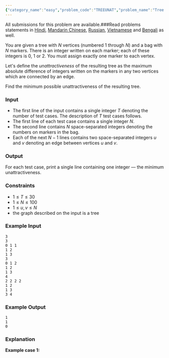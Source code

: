 ```yaml
---
{"category_name":"easy","problem_code":"TREEUNAT","problem_name":"Tree Unattractiveness","languages_supported":{"0":"C","1":"CPP14","2":"JAVA","3":"PYTH","4":"PYTH 3.6","5":"PYPY","6":"CS2","7":"PAS fpc","8":"PAS gpc","9":"RUBY","10":"PHP","11":"GO","12":"NODEJS","13":"HASK","14":"rust","15":"SCALA","16":"swift","17":"D","18":"PERL","19":"FORT","20":"WSPC","21":"ADA","22":"CAML","23":"ICK","24":"BF","25":"ASM","26":"CLPS","27":"PRLG","28":"ICON","29":"SCM qobi","30":"PIKE","31":"ST","32":"NICE","33":"LUA","34":"BASH","35":"NEM","36":"LISP sbcl","37":"LISP clisp","38":"SCM guile","39":"JS","40":"ERL","41":"TCL","42":"kotlin","43":"PERL6","44":"TEXT","45":"SCM chicken","46":"PYP3","47":"CLOJ","48":"COB","49":"FS"},"max_timelimit":2,"source_sizelimit":50000,"problem_author":"admin2","problem_tester":null,"date_added":"13-11-2018","tags":{"0":"admin2","1":"cook100","2":"dynamic","3":"medium","4":"taran_1407","5":"tree"},"editorial_url":"https://discuss.codechef.com/problems/TREEUNAT","time":{"view_start_date":1542565802,"submit_start_date":1542565802,"visible_start_date":1542565802,"end_date":1735669800},"is_direct_submittable":false,"layout":"problem"}
---
```

<span class="solution-visible-txt">All submissions for this problem are available.</span>###Read problems statements in [Hindi](http://www.codechef.com/download/translated/CK100TST/hindi/TREEUNAT.pdf), [Mandarin Chinese](http://www.codechef.com/download/translated/CK100TST/mandarin/TREEUNAT.pdf), [Russian](http://www.codechef.com/download/translated/CK100TST/russian/TREEUNAT.pdf), [Vietnamese](http://www.codechef.com/download/translated/CK100TST/vietnamese/TREEUNAT.pdf) and [Bengali](http://www.codechef.com/download/translated/CK100TST/bengali/TREEUNAT.pdf) as well.

You are given a tree with $N$ vertices (numbered $1$ through $N$) and a bag with $N$ markers. There is an integer written on each marker; each of these integers is $0$, $1$ or $2$. You must assign exactly one marker to each vertex.

Let's define the *unattractiveness* of the resulting tree as the maximum absolute difference of integers written on the markers in any two vertices which are connected by an edge.

Find the minimum possible unattractiveness of the resulting tree.

### Input
- The first line of the input contains a single integer $T$ denoting the number of test cases. The description of $T$ test cases follows.
- The first line of each test case contains a single integer $N$.
- The second line contains $N$ space-separated integers denoting the numbers on markers in the bag.
- Each of the next $N-1$ lines contains two space-separated integers $u$ and $v$ denoting an edge between vertices $u$ and $v$.

### Output
For each test case, print a single line containing one integer — the minimum unattractiveness.

### Constraints
- $1 \le T \le 30$
- $1 \le N \le 100$
- $1 \le u, v \le N$
- the graph described on the input is a tree

### Example Input
```
3
3
0 1 1
1 2
1 3
3
0 1 2
1 2
1 3
4
2 2 2 2
1 2
1 3
3 4
```

### Example Output
```
1
1
0
```

### Explanation
**Example case 1:**
